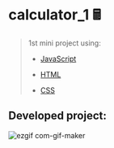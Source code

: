 # calculator_1 🖩

> 1st mini project using:
>
> - [JavaScript](https://www.w3schools.com/js/DEFAULT.asp)
>
> - [HTML](https://www.w3schools.com/html/default.asp)
>
> - [CSS](https://www.w3schools.com/css/default.asp)

## Developed project:

![ezgif com-gif-maker](https://user-images.githubusercontent.com/87496837/177661762-0f2a177a-db4b-47d3-93a9-64680b488141.gif)

